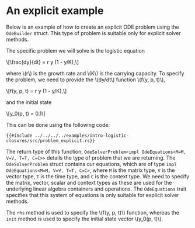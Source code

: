 # An explicit example

Below is an example of how to create an explicit ODE problem using the `OdeBuilder` struct. This type of problem is suitable only for explicit solver methods.

The specific problem we will solve is the logistic equation 

\\[\frac{dy}{dt} = r y (1 - y/K),\\] 

where \\(r\\) is the growth rate and \\(K\\) is the carrying capacity. 
To specify the problem, we need to provide the \\(dy/dt\\) function \\(f(y, p, t)\\), 

\\[f(y, p, t) = r y (1 - y/K),\\]

and the initial state 

\\[y_0(p, t) = 0.1\\]

This can be done using the following code:

```rust,ignore
{{#include ../../../../examples/intro-logistic-closures/src/problem_explicit.rs}}
```

The return type of this function, `OdeSolverProblem<impl OdeEquations<M=M, V=V, T=T, C=C>>` details the type of problem that we are returning. The `OdeSolverProblem` struct contains our equations, which are of type `impl OdeEquations<M=M, V=V, T=T, C=C>`, where `M` is the matrix type, `V` is the vector type, `T` is the time type, and `C` is the context type. We need to specify the matrix, vector, scalar and context types as these are used for the underlying linear algebra containers and operations. The `OdeEquations` trait specifies that this system of equations is only suitable for explicit solver methods.

The `rhs` method is used to specify the \\(f(y, p, t)\\) function, whereas the `init` method is used to specify the initial state vector \\(y_0(p, t)\\).